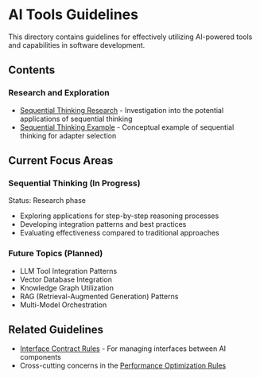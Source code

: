 # AI Tools Guidelines

This directory contains guidelines for effectively utilizing AI-powered tools and capabilities in software development.

## Contents

### Research and Exploration
- [Sequential Thinking Research](sequential_thinking_research.md) - Investigation into the potential applications of sequential thinking
- [Sequential Thinking Example](sequential_thinking_example.md) - Conceptual example of sequential thinking for adapter selection

## Current Focus Areas

### Sequential Thinking (In Progress)
Status: Research phase
- Exploring applications for step-by-step reasoning processes
- Developing integration patterns and best practices
- Evaluating effectiveness compared to traditional approaches

### Future Topics (Planned)
- LLM Tool Integration Patterns
- Vector Database Integration
- Knowledge Graph Utilization
- RAG (Retrieval-Augmented Generation) Patterns
- Multi-Model Orchestration

## Related Guidelines

- [Interface Contract Rules](../../interface_contract_rules.md) - For managing interfaces between AI components
- Cross-cutting concerns in the [Performance Optimization Rules](../../performance_optimization_rules.md)